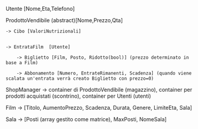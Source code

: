 Utente [Nome,Eta,Telefono]

ProdottoVendibile (abstract)[Nome,Prezzo,Qta]
	
	-> Cibo [ValoriNutrizionali]
	
	
	-> EntrataFilm	[Utente]
		
		-> Biglietto [Film, Posto, Ridotto(bool)] (prezzo determinato in base a Film)
		
		-> Abbonamento [Numero, EntrateRimanenti, Scadenza] (quando viene scalata un'entrata verrà creato Biglietto con prezzo=0)


ShopManager -> container di ProdottoVendibile (magazzino), container per prodotti acquistati (scontrino), container per Utenti (utenti)

Film -> [Titolo, AumentoPrezzo, Scadenza, Durata, Genere, LimiteEta, Sala]

Sala -> [Posti (array gestito come matrice), MaxPosti, NomeSala]
